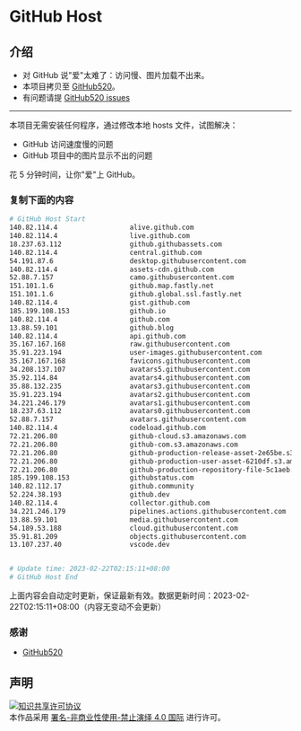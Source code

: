 # GitHub Host
## 介绍
- 对 GitHub 说"爱"太难了：访问慢、图片加载不出来。
- 本项目拷贝至 [GitHub520](https://github.com/521xueweihan/GitHub520)。
- 有问题请提 [GitHub520 issues](https://github.com/521xueweihan/GitHub520/issues/new)

---

本项目无需安装任何程序，通过修改本地 hosts 文件，试图解决：
- GitHub 访问速度慢的问题
- GitHub 项目中的图片显示不出的问题

花 5 分钟时间，让你"爱"上 GitHub。

### 复制下面的内容
```bash
# GitHub Host Start
140.82.114.4                  alive.github.com
140.82.114.4                  live.github.com
18.237.63.112                 github.githubassets.com
140.82.114.4                  central.github.com
54.191.87.6                   desktop.githubusercontent.com
140.82.114.4                  assets-cdn.github.com
52.88.7.157                   camo.githubusercontent.com
151.101.1.6                   github.map.fastly.net
151.101.1.6                   github.global.ssl.fastly.net
140.82.114.4                  gist.github.com
185.199.108.153               github.io
140.82.114.4                  github.com
13.88.59.101                  github.blog
140.82.114.4                  api.github.com
35.167.167.168                raw.githubusercontent.com
35.91.223.194                 user-images.githubusercontent.com
35.167.167.168                favicons.githubusercontent.com
34.208.137.107                avatars5.githubusercontent.com
35.92.114.84                  avatars4.githubusercontent.com
35.88.132.235                 avatars3.githubusercontent.com
35.91.223.194                 avatars2.githubusercontent.com
34.221.246.179                avatars1.githubusercontent.com
18.237.63.112                 avatars0.githubusercontent.com
52.88.7.157                   avatars.githubusercontent.com
140.82.114.4                  codeload.github.com
72.21.206.80                  github-cloud.s3.amazonaws.com
72.21.206.80                  github-com.s3.amazonaws.com
72.21.206.80                  github-production-release-asset-2e65be.s3.amazonaws.com
72.21.206.80                  github-production-user-asset-6210df.s3.amazonaws.com
72.21.206.80                  github-production-repository-file-5c1aeb.s3.amazonaws.com
185.199.108.153               githubstatus.com
140.82.112.17                 github.community
52.224.38.193                 github.dev
140.82.114.4                  collector.github.com
34.221.246.179                pipelines.actions.githubusercontent.com
13.88.59.101                  media.githubusercontent.com
54.189.53.188                 cloud.githubusercontent.com
35.91.81.209                  objects.githubusercontent.com
13.107.237.40                 vscode.dev


# Update time: 2023-02-22T02:15:11+08:00
# GitHub Host End

```
上面内容会自动定时更新，保证最新有效。数据更新时间：2023-02-22T02:15:11+08:00（内容无变动不会更新）

### 感谢

- [GitHub520](https://github.com/521xueweihan/GitHub520)

## 声明
<a rel="license" href="https://creativecommons.org/licenses/by-nc-nd/4.0/deed.zh"><img alt="知识共享许可协议" style="border-width: 0" src="https://licensebuttons.net/l/by-nc-nd/4.0/88x31.png"></a><br>本作品采用 <a rel="license" href="https://creativecommons.org/licenses/by-nc-nd/4.0/deed.zh">署名-非商业性使用-禁止演绎 4.0 国际</a> 进行许可。